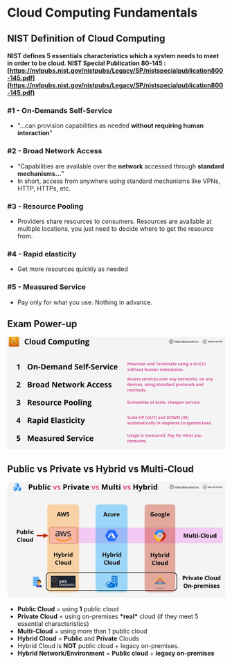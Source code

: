 # Cloud Computing Fundamentals

## NIST Definition of Cloud Computing

#### NIST defines 5 essentials characteristics which a system needs to meet in order to be cloud. NIST Special Publication 80-145 : [https://nvlpubs.nist.gov/nistpubs/Legacy/SP/nistspecialpublication800-145.pdf](https://nvlpubs.nist.gov/nistpubs/Legacy/SP/nistspecialpublication800-145.pdf)

### \#1 - On-Demands Self-Service

* "...can provision capabilities as needed **without requiring human interaction**"

### \#2 - Broad Network Access

* "Capabilities are available over the **network** accessed through **standard mechanisms...**"
* In short, access from anywhere using standard mechanisms like VPNs, HTTP, HTTPs, etc.

### \#3 - Resource Pooling 

* Providers share resources to consumers. Resources are available at multiple locations, you just need to decide where to get the resource from.

### \#4 - Rapid elasticity

* Get more resources quickly as needed

### \#5 - Measured Service

* Pay only for what you use. Nothing in advance.

## Exam Power-up

![](../.gitbook/assets/image%20%2838%29.png)

## Public vs Private vs Hybrid vs Multi-Cloud

![](../.gitbook/assets/image%20%2837%29.png)

* **Public Cloud** = using **1** public cloud
* **Private Cloud** = using on-premises **\*real\*** cloud \(if they meet 5 essential characteristics\)
* **Multi-Cloud** = using more than 1 public cloud
* **Hybrid Cloud** = **Public** and **Private** Clouds
* Hybrid Cloud is **NOT** public cloud + legacy on-premises.
* **Hybrid Network/Environment** = **Public cloud** + **legacy on-premises** 

